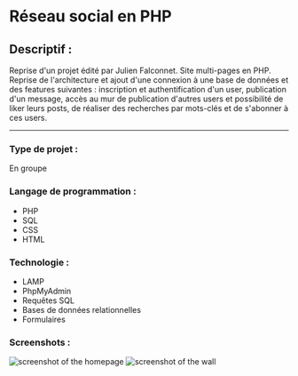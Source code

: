 # Réseau social en PHP

## Descriptif :

Reprise d'un projet édité par Julien Falconnet. Site multi-pages en PHP. Reprise de l'architecture et ajout d'une connexion à une base de données et des features suivantes : inscription et authentification d'un user, publication d'un message, accès au mur de publication d'autres users et possibilité de liker leurs posts, de réaliser des recherches par mots-clés et de s'abonner à ces users.

---

### Type de projet :

En groupe

### Langage de programmation :

- PHP
- SQL
- CSS
- HTML

### Technologie :

- LAMP
- PhpMyAdmin
- Requêtes SQL
- Bases de données relationnelles
- Formulaires

### Screenshots :

![screenshot of the homepage](/img/home.png)
![screenshot of the wall](/img/wall.png)
